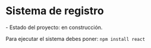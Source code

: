 <h1>Sistema de registro</h1>
- Estado del proyecto: en construcción.

Para ejecutar el sistema debes poner:
```npm install react```
